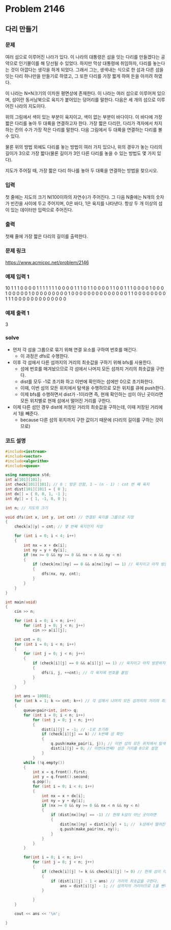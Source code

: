 # Problem 2146

## 다리 만들기

### 문제
여러 섬으로 이루어진 나라가 있다. 이 나라의 대통령은 섬을 잇는 다리를 만들겠다는 공약으로 인기몰이를 해 당선될 수 있었다. 하지만 막상 대통령에 취임하자, 다리를 놓는다는 것이 아깝다는 생각을 하게 되었다. 그래서 그는, 생색내는 식으로 한 섬과 다른 섬을 잇는 다리 하나만을 만들기로 하였고, 그 또한 다리를 가장 짧게 하여 돈을 아끼려 하였다.

이 나라는 N×N크기의 이차원 평면상에 존재한다. 이 나라는 여러 섬으로 이루어져 있으며, 섬이란 동서남북으로 육지가 붙어있는 덩어리를 말한다. 다음은 세 개의 섬으로 이루어진 나라의 지도이다.

위의 그림에서 색이 있는 부분이 육지이고, 색이 없는 부분이 바다이다. 이 바다에 가장 짧은 다리를 놓아 두 대륙을 연결하고자 한다. 가장 짧은 다리란, 다리가 격자에서 차지하는 칸의 수가 가장 작은 다리를 말한다. 다음 그림에서 두 대륙을 연결하는 다리를 볼 수 있다.

물론 위의 방법 외에도 다리를 놓는 방법이 여러 가지 있으나, 위의 경우가 놓는 다리의 길이가 3으로 가장 짧다(물론 길이가 3인 다른 다리를 놓을 수 있는 방법도 몇 가지 있다).

지도가 주어질 때, 가장 짧은 다리 하나를 놓아 두 대륙을 연결하는 방법을 찾으시오.

### 입력
첫 줄에는 지도의 크기 N(100이하의 자연수)가 주어진다. 그 다음 N줄에는 N개의 숫자가 빈칸을 사이에 두고 주어지며, 0은 바다, 1은 육지를 나타낸다. 항상 두 개 이상의 섬이 있는 데이터만 입력으로 주어진다.

### 출력
첫째 줄에 가장 짧은 다리의 길이를 출력한다.

### 문제 링크
<https://www.acmicpc.net/problem/2146>

### 예제 입력 1
10
1 1 1 0 0 0 0 1 1 1
1 1 1 1 0 0 0 0 1 1
1 0 1 1 0 0 0 0 1 1
0 0 1 1 1 0 0 0 0 1
0 0 0 1 0 0 0 0 0 1
0 0 0 0 0 0 0 0 0 1
0 0 0 0 0 0 0 0 0 0
0 0 0 0 1 1 0 0 0 0
0 0 0 0 1 1 1 0 0 0
0 0 0 0 0 0 0 0 0 0

### 예제 출력 1
3

### solve
- 먼저 각 섬을 그룹으로 묶기 위해 연결 요소를 구하여 번호를 매긴다.
	- 이 과정은 dfs로 수행한다.
- 이후 각 섬에서 다른 섬까지의 거리의 최솟값을 구하기 위해 bfs를 사용한다.
	- 섬에 번호를 매겨놨으므로 각 섬에서 나머지 모든 섬까지 거리의 최솟값을 구한다.
	- dist를 모두 -1로 초기화 하고 이번에 확인하는 섬에만 0으로 초기화한다.
	- 이때, 이번 섬의 모든 위치에서 탐색을 수행하므로 모든 위치를 큐에 push한다.
	- 이제 bfs를 수행하면서 dist가 -1이라면 즉, 현재 확인하는 섬이 아닌 곳이라면 모든 위치별로 현재 섬에서 떨어진 거리를 구한다.
- 이제 다른 섬인 경우 dist에 저장된 거리의 최솟값을 구하는데, 이때 저장된 거리에서 1을 빼준다.
	- because 다른 섬의 위치까지 구한 값이기 때문에 (다리의 길이를 구하는 것이므로)

### 코드 설명
```C++
#include<iostream>
#include<vector>
#include<algorithm>
#include<queue>

using namespace std;
int a[101][101];
int check[101][101]; // 0 : 방문 안함, 1 ~ (n - 1) : cnt 번 째 육지
int dist[101][101] = { 0 };
int dx[] = { 0, 0, 1, -1 };
int dy[] = { 1, -1, 0, 0 };

int n; // 지도의 크기

void dfs(int x, int y, int cnt) // 연결된 육지를 그룹으로 지정
{
	check[x][y] = cnt; // 몇 번째 육지인지 저장

	for (int i = 0; i < 4; i++)
	{
		int nx = x + dx[i];
		int ny = y + dy[i];
		if (nx >= 0 && ny >= 0 && nx < n && ny < n)
		{
			if (check[nx][ny] == 0 && a[nx][ny] == 1) // 육지이고 아직 방문하지 않은 경우
			{
				dfs(nx, ny, cnt);
			}
		}
	}
}

int main(void)
{
	cin >> n;

	for (int i = 0; i < n; i++)
		for (int j = 0; j < n; j++)
			cin >> a[i][j];

	int cnt = 0;
	for (int i = 0; i < n; i++)
	{
		for (int j = 0; j < n; j++)
		{
			if (check[i][j] == 0 && a[i][j] == 1) // 육지이고 아직 방문하지 않은 경우
			{
				dfs(i, j, ++cnt); // 각 육지에 번호를 붙임
			}
		}
	}

	int ans = 10001;
	for (int k = 1; k <= cnt; k++) // 각 섬에서 나머지 모든 섬까지의 거리의 최솟값을 구한다.
	{
		queue<pair<int, int>> q;
		for (int i = 0; i < n; i++)
			for (int j = 0; j < n; j++)
			{
				dist[i][j] = -1; // -1로 초기화
				if (check[i][j] == k) // k번째 섬 확인
				{
					q.push(make_pair(i, j)); // 이번 섬의 모든 위치에서 탐색
					dist[i][j] = 0; // 이번(k번째) 섬은 거리를 0으로 설정
				}
			}
		while (!q.empty())
		{
			int x = q.front().first;
			int y = q.front().second;
			q.pop();
			for (int i = 0; i < 4; i++)
			{
				int nx = x + dx[i];
				int ny = y + dy[i];
				if (nx >= 0 && ny >= 0 && nx < n && ny < n)
				{
					if (dist[nx][ny] == -1) // 현재 k섬이 아닌 곳이라면
					{
						dist[nx][ny] = dist[x][y] + 1; //  k섬에서 떨어진 거리를 구함
						q.push(make_pair(nx, ny));
					}
				}
			}
		}

		for(int i = 0; i < n; i++)
			for (int j = 0; j < n; j++)
			{
				if (check[i][j] != k && check[i][j] != 0) // 현재 섬이 아니고 바다도 아닌 경우(즉, 다른 섬인 경우)
				{
					if (dist[i][j] - 1 < ans) // 거리의 최솟값을 구한다.
						ans = dist[i][j] - 1; // 섬까지의 거리이므로 1을 뺀다.(다리의 길이를 구하는 것이므로)
				}

			}
	}

	cout << ans << '\n';

}

```
